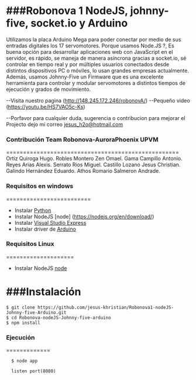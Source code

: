 ###Robonova 1 NodeJS, johnny-five, socket.io y  Arduino
===========================

Utilizamos la placa Arduino Mega para poder conectar por medio de sus entradas digitales los 17 servomotores. 
Porque usamos Node.JS ?, Es buena opción para desarrollar aplicaciones web con JavaScript en el servidor, 
es rápido, se maneja de manera asíncrona gracias a socket.io, sé controlar en tiempo real y 
por múltiples usuarios conectados desde distintos dispositivos PC o móviles, lo usan grandes empresas actualmente. 
Además, usamos Johnny-Five un Firmware que es una excelente herramienta para controlar y 
modular servomotores a distintos tiempos de ejecución y grados de movimiento.


--Visita nuestro pagina (http://148.245.172.246/robonovA/)
--Pequeño video (https://youtu.be/HS7VAO5c-Ks)

--Porfavor para cualquier duda, sugerencia o contribucion para mejorar el Projecto dejo mi correo jesus_h2o@hotmail.com

### Contribución Team Robonova-AuroraPhoenix UPVM
===================================================
Ortiz Quiroga Hugo.
Robles Montero Zen Omael.
Gama Campillo Antonio.
Reyes Arias Alexis.
Serrato Rios Miguel.
Castillo Lozano Jesus Christian.
Galindo Hernández Eduardo.
Athos Romario Salmeron Andrade.

### Requisitos en windows 
=========================
 - Instalar [Python](https://www.python.org/download/releases/2.7.6/)  
 - Instalar NodeJS  [node] (https://nodejs.org/en/download/)
 - Instalar [Visual Studio Express](www.microsoft.com/visualstudio/eng/2013-downloads#d-2013-express)
 - Instalar driver de [Arduino](https://www.arduino.cc/en/Guide/windows#toc4) 

### Requisitos Linux 
====================
 - Instalar NodeJS [node](https://nodejs.org/en/blog/release/v0.10.36/)
 

###Instalación 
===============
```shell
$ git clone https://github.com/jesus-khristian/Robonova1-nodeJS-Johnny-five-Arduino.git 
$ cd Robonova-nodeJS-Johnny-five-arduino 
$ npm install 
```

### Ejecución
=============
```shell
  $ node app

  listen port(8080)
```









 








